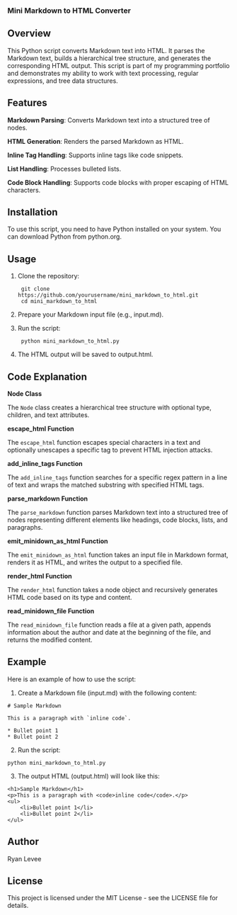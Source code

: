 ### Mini Markdown to HTML Converter

## Overview

This Python script converts Markdown text into HTML. It parses the Markdown text, builds a hierarchical tree structure, and generates the corresponding HTML output. This script is part of my programming portfolio and demonstrates my ability to work with text processing, regular expressions, and tree data structures.

## Features

**Markdown Parsing**: Converts Markdown text into a structured tree of nodes.

**HTML Generation**: Renders the parsed Markdown as HTML.

**Inline Tag Handling**: Supports inline tags like code snippets.

**List Handling**: Processes bulleted lists.

**Code Block Handling**: Supports code blocks with proper escaping of HTML characters.

## Installation

To use this script, you need to have Python installed on your system. You can download Python from python.org.

## Usage

1. Clone the repository:

        git clone https://github.com/yourusername/mini_markdown_to_html.git
        cd mini_markdown_to_html

2. Prepare your Markdown input file (e.g., input.md).

3. Run the script:

        python mini_markdown_to_html.py

4. The HTML output will be saved to output.html.

## Code Explanation

**Node Class**

The `Node` class creates a hierarchical tree structure with optional type, children, and text attributes.

**escape_html Function**

The `escape_html` function escapes special characters in a text and optionally unescapes a specific tag to prevent HTML injection attacks.

**add_inline_tags Function**

The `add_inline_tags` function searches for a specific regex pattern in a line of text and wraps the matched substring with specified HTML tags.

**parse_markdown Function**

The `parse_markdown` function parses Markdown text into a structured tree of nodes representing different elements like headings, code blocks, lists, and paragraphs.

**emit_minidown_as_html Function**

The `emit_minidown_as_html` function takes an input file in Markdown format, renders it as HTML, and writes the output to a specified file.

**render_html Function**

The `render_html` function takes a node object and recursively generates HTML code based on its type and content.

**read_minidown_file Function**

The `read_minidown_file` function reads a file at a given path, appends information about the author and date at the beginning of the file, and returns the modified content.

## Example

Here is an example of how to use the script:

1. Create a Markdown file (input.md) with the following content:

```
# Sample Markdown

This is a paragraph with `inline code`.

* Bullet point 1
* Bullet point 2
```

2. Run the script:

```
python mini_markdown_to_html.py
```

3. The output HTML (output.html) will look like this:

```
<h1>Sample Markdown</h1>
<p>This is a paragraph with <code>inline code</code>.</p>
<ul>
    <li>Bullet point 1</li>
    <li>Bullet point 2</li>
</ul>
```

## Author

Ryan Levee

## License

This project is licensed under the MIT License - see the LICENSE file for details.